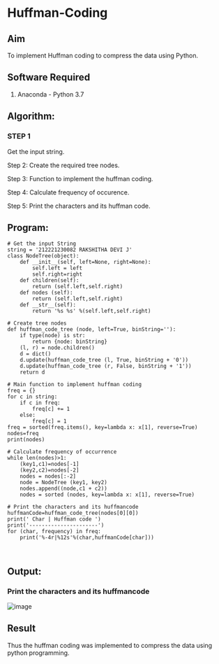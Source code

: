 # Huffman-Coding
## Aim
To implement Huffman coding to compress the data using Python.

## Software Required
1. Anaconda - Python 3.7

## Algorithm:
### STEP 1
Get the input string.

Step 2:
Create the required tree nodes.

Step 3:
Function to implement the huffman coding.

Step 4:
Calculate frequency of occurence.

Step 5:
Print the characters and its huffman code.

 
## Program:

``` 
# Get the input String
string = '212221230082 RAKSHITHA DEVI J'
class NodeTree(object):
    def __init__(self, left=None, right=None): 
        self.left = left
        self.right=right
    def children(self):
        return (self.left,self.right)
    def nodes (self):
        return (self.left,self.right)
    def __str__(self):
        return '%s %s' %(self.left,self.right)

# Create tree nodes
def huffman_code_tree (node, left=True, binString=''):
    if type(node) is str:
        return {node: binString}
    (l, r) = node.children()
    d = dict()
    d.update(huffman_code_tree (l, True, binString + '0'))
    d.update(huffman_code_tree (r, False, binString + '1'))
    return d

# Main function to implement huffman coding
freq = {}
for c in string:
    if c in freq:
        freq[c] += 1
    else:
        freq[c] = 1
freq = sorted(freq.items(), key=lambda x: x[1], reverse=True)
nodes=freq
print(nodes)

# Calculate frequency of occurrence
while len(nodes)>1:
    (key1,c1)=nodes[-1]
    (key2,c2)=nodes[-2]
    nodes = nodes[:-2]
    node = NodeTree (key1, key2)
    nodes.append((node,c1 + c2))
    nodes = sorted (nodes, key=lambda x: x[1], reverse=True)

# Print the characters and its huffmancode
huffmanCode=huffman_code_tree(nodes[0][0])
print(' Char | Huffman code ') 
print('----------------------')
for (char, frequency) in freq:
    print('%-4r|%12s'%(char,huffmanCode[char]))



```
## Output:

### Print the characters and its huffmancode

![image](https://github.com/Rakshithadevi/Huffman-Coding/assets/94165326/cfe62636-019a-4674-8d3f-89a801eeece8)


## Result
Thus the huffman coding was implemented to compress the data using python programming.
